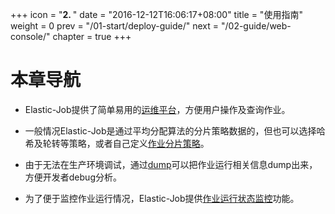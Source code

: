 +++
icon = "<b>2. </b>"
date = "2016-12-12T16:06:17+08:00"
title = "使用指南"
weight = 0
prev = "/01-start/deploy-guide/"
next = "/02-guide/web-console/"
chapter = true
+++

# 本章导航
 
 - Elastic-Job提供了简单易用的[运维平台](/02-guide/web-console/)，方便用户操作及查询作业。
 
 - 一般情况Elastic-Job是通过平均分配算法的分片策略数据的，但也可以选择哈希及轮转等策略，或者自己定义[作业分片策略](/02-guide/job-sharding-strategy/)。
 
 - 由于无法在生产环境调试，通过[dump](/02-guide/dump/)可以把作业运行相关信息dump出来，方便开发者debug分析。
 
 - 为了便于监控作业运行情况，Elastic-Job提供[作业运行状态监控](/02-guide/execution-monitor/)功能。